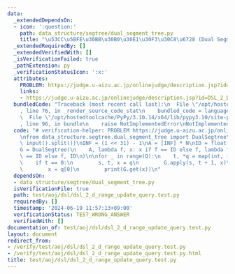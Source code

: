 ```yaml
---
data:
  _extendedDependsOn:
  - icon: ':question:'
    path: data_structure/segtree/dual_segment_tree.py
    title: "\u53CC\u5BFE\u30BB\u30B0\u30E1\u30F3\u30C8\u6728 (Dual Segment Tree)"
  _extendedRequiredBy: []
  _extendedVerifiedWith: []
  _isVerificationFailed: true
  _pathExtension: py
  _verificationStatusIcon: ':x:'
  attributes:
    PROBLEM: https://judge.u-aizu.ac.jp/onlinejudge/description.jsp?id=DSL_2_D
    links:
    - https://judge.u-aizu.ac.jp/onlinejudge/description.jsp?id=DSL_2_D
  bundledCode: "Traceback (most recent call last):\n  File \"/opt/hostedtoolcache/PyPy/3.10.14/x64/lib/pypy3.10/site-packages/onlinejudge_verify/documentation/build.py\"\
    , line 76, in _render_source_code_stat\n    bundled_code = language.bundle(\n\
    \  File \"/opt/hostedtoolcache/PyPy/3.10.14/x64/lib/pypy3.10/site-packages/onlinejudge_verify/languages/python.py\"\
    , line 96, in bundle\n    raise NotImplementedError\nNotImplementedError\n"
  code: "# verification-helper: PROBLEM https://judge.u-aizu.ac.jp/onlinejudge/description.jsp?id=DSL_2_D\n\
    \nfrom data_structure.segtree.dual_segment_tree import DualSegtree\n\nN, Q = map(int,\
    \ input().split())\nINF = (1 << 31) - 1\nA = [INF] * N\nID = float(\"inf\")\n\
    G = DualSegtree(\n    A, lambda f, x: x if f == ID else f, lambda f, g: g if f\
    \ == ID else f, ID\n)\n\nfor _ in range(Q):\n    t, *q = map(int, input().split())\n\
    \    if t == 0:\n        s, t, x = q\n        G.apply(s, t + 1, x)\n    else:\n\
    \        x = q[0]\n        print(G.get(x))\n"
  dependsOn:
  - data_structure/segtree/dual_segment_tree.py
  isVerificationFile: true
  path: test/aoj/dsl/dsl_2_d_range_update_query.test.py
  requiredBy: []
  timestamp: '2024-06-19 11:57:13+09:00'
  verificationStatus: TEST_WRONG_ANSWER
  verifiedWith: []
documentation_of: test/aoj/dsl/dsl_2_d_range_update_query.test.py
layout: document
redirect_from:
- /verify/test/aoj/dsl/dsl_2_d_range_update_query.test.py
- /verify/test/aoj/dsl/dsl_2_d_range_update_query.test.py.html
title: test/aoj/dsl/dsl_2_d_range_update_query.test.py
---
```

